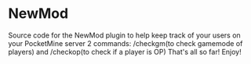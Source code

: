 # NewMod
Source code for the NewMod plugin to help keep track of your users on your PocketMine server
2 commands:
/checkgm(to check gamemode of players)
and
/checkop(to check if a player is OP)
That's all so far! Enjoy!
